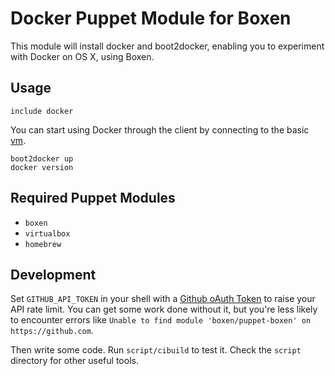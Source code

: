 # Docker Puppet Module for Boxen

This module will install docker and boot2docker, enabling you to experiment with Docker on OS X, using Boxen.

## Usage

```puppet
include docker
```

You can start using Docker through the client by connecting to the basic [vm](steeve/boot2docker).

```
boot2docker up
docker version
```

## Required Puppet Modules

* `boxen`
* `virtualbox`
* `homebrew`

## Development

Set `GITHUB_API_TOKEN` in your shell with a [Github oAuth Token](https://help.github.com/articles/creating-an-oauth-token-for-command-line-use) to raise your API rate limit. You can get some work done without it, but you're less likely to encounter errors like `Unable to find module 'boxen/puppet-boxen' on https://github.com`.

Then write some code. Run `script/cibuild` to test it. Check the `script`
directory for other useful tools.
